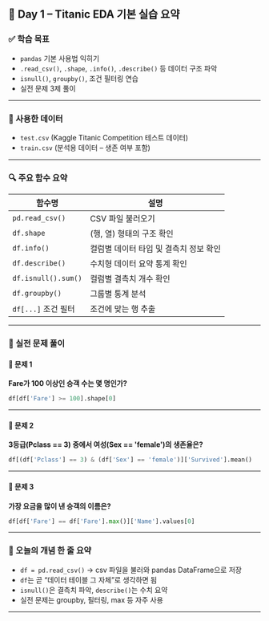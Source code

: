 ## 📅 Day 1 – Titanic EDA 기본 실습 요약

### ✅ 학습 목표

* `pandas` 기본 사용법 익히기
* `.read_csv()`, `.shape`, `.info()`, `.describe()` 등 데이터 구조 파악
* `isnull()`, `groupby()`, 조건 필터링 연습
* 실전 문제 3제 풀이

---

### 📁 사용한 데이터

* `test.csv` (Kaggle Titanic Competition 테스트 데이터)
* `train.csv` (분석용 데이터 – 생존 여부 포함)

---

### 🔍 주요 함수 요약

| 함수명                 | 설명                     |
| ------------------- | ---------------------- |
| `pd.read_csv()`     | CSV 파일 불러오기            |
| `df.shape`          | (행, 열) 형태의 구조 확인       |
| `df.info()`         | 컬럼별 데이터 타입 및 결측치 정보 확인 |
| `df.describe()`     | 수치형 데이터 요약 통계 확인       |
| `df.isnull().sum()` | 컬럼별 결측치 개수 확인          |
| `df.groupby()`      | 그룹별 통계 분석              |
| `df[...]` 조건 필터     | 조건에 맞는 행 추출            |

---

### 🧪 실전 문제 풀이

#### 🎯 문제 1

**Fare가 100 이상인 승객 수는 몇 명인가?**

```python
df[df['Fare'] >= 100].shape[0]
```

---

#### 🎯 문제 2

**3등급(Pclass == 3) 중에서 여성(Sex == 'female')의 생존율은?**

```python
df[(df['Pclass'] == 3) & (df['Sex'] == 'female')]['Survived'].mean()
```

---

#### 🎯 문제 3

**가장 요금을 많이 낸 승객의 이름은?**

```python
df[df['Fare'] == df['Fare'].max()]['Name'].values[0]
```

---

### 📘 오늘의 개념 한 줄 요약

* `df = pd.read_csv()` → csv 파일을 불러와 pandas DataFrame으로 저장
* `df`는 곧 “데이터 테이블 그 자체”로 생각하면 됨
* `isnull()`은 결측치 파악, `describe()`는 수치 요약
* 실전 문제는 groupby, 필터링, max 등 자주 사용

---
